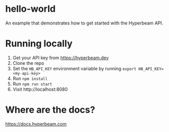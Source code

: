 # hello-world

An example that demonstrates how to get started with the Hyperbeam API.

# Running locally

1. Get your API key from https://hyperbeam.dev
2. Clone the repo
3. Set the `HB_API_KEY` environment variable by running `export HB_API_KEY=<my-api-key>`
4. Run `npm install`
5. Run `npm run start`
6. Visit http://localhost:8080

# Where are the docs?

https://docs.hyperbeam.com
